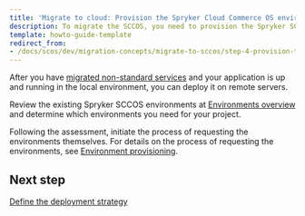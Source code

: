 ```yaml
---
title: 'Migrate to cloud: Provision the Spryker Cloud Commerce OS environments'
description: To migrate the SCCOS, you need to provision the Spryker SCCOS environments.
template: howto-guide-template
redirect_from:
- /docs/scos/dev/migration-concepts/migrate-to-sccos/step-4-provision-the-sccos-environments.html
---
```


After you have [migrated non-standard services](/docs/dg/dev/upgrade-and-migrate/migrate-to-cloud/step-3-migrate-non-standard-services.html) and your application is up and running in the local environment, you can deploy it on remote servers.

Review the existing Spryker SCCOS environments at [Environments overview](/docs/ca/dev/environments-overview.html) and determine which environments you need for your project.

Following the assessment, initiate the process of requesting the environments themselves. For details on the process of requesting the environments, see [Environment provisioning](/docs/ca/dev/environment-provisioning.html).

## Next step

[Define the deployment strategy](/docs/dg/dev/upgrade-and-migrate/migrate-to-cloud/step-5-define-the-deployment-strategy.html)
